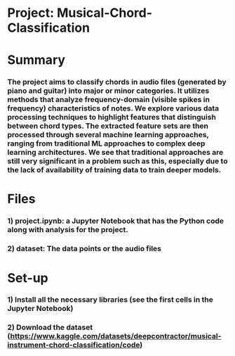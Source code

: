 # Project: Musical-Chord-Classification

# Summary
### The project aims to classify chords in audio files (generated by piano and guitar) into major or minor categories. It utilizes methods that analyze frequency-domain (visible spikes in frequency) characteristics of notes. We explore various data processing techniques to highlight features that distinguish between chord types. The extracted feature sets are then processed through several machine learning approaches, ranging from traditional ML approaches to complex deep learning architectures. We see that traditional approaches are still very significant in a problem such as this, especially due to the lack of availability of training data to train deeper models.

# Files
### 1) project.ipynb: a Jupyter Notebook that has the Python code along with analysis for the project.
### 2) dataset: The data points or the audio files

# Set-up
### 1) Install all the necessary libraries (see the first cells in the Jupyter Notebook)
### 2) Download the dataset (https://www.kaggle.com/datasets/deepcontractor/musical-instrument-chord-classification/code)
